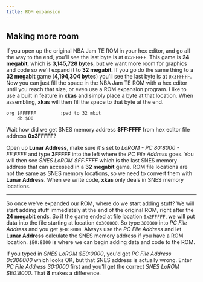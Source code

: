 ```yaml
---
title: ROM expansion
---
```


## Making more room
If you open up the original NBA Jam TE ROM in your hex editor, and go all the way to the end, you'll see the last byte is at `0x2FFFFF`. This game is **24 megabit**, which is **3,145,728 bytes**, but we want more room for graphics and code so we'll expand it to **32 megabit**. If you go do the same thing to a **32 megabit** game (**4,194,304 bytes**) you'll see the last byte is at `0x3FFFFF`. Now you can just fill the space in the NBA Jam TE ROM with a hex editor until you reach that size, or even use a ROM expansion program. I like to use a built in feature in **xkas** and simply place a byte at that location. When assembling, **xkas** will then fill the space to that byte at the end.

```
org $FFFFFF			;pad to 32 mbit
	db $00
```

Wait how did we get SNES memory address **$FF:FFFF** from hex editor file address **0x3FFFFF**?

Open up **Lunar Address**, make sure it's set to *LoROM - PC 80:8000 - FF:FFFF* and type **3FFFFF** into the left where the *PC File Address* goes. You will then see *SNES LoROM $FF:FFFF* which is the last SNES memory address that can accessed in a **32 megabit** game. ROM file locations are not the same as SNES memory locations, so we need to convert them with **Lunar Address**. When we write code, **xkas** only deals in SNES memory locations.

---

So once we've expanded our ROM, where do we start adding stuff? We will start adding stuff immediately at the end of the original ROM, right after the **24 megabit** ends. So if the game ended at file location `0x2FFFFF`, we will put data into the file starting at location `0x300000`. So type `300000` into *PC File Address* and you get `$E0:8000`. Always use the *PC File Address* and let **Lunar Address** calculate the SNES memory address if you have a ROM location. `$E0:8000` is where we can begin adding data and code to the ROM.

If you typed in *SNES LoROM $E0:0000*, you'd get *PC File Address 0x300000* which looks OK, but that SNES address is actually wrong. Enter *PC File Address 30:0000* first and you'll get the correct *SNES LoROM $E0:8000*. That **8** makes a difference.
